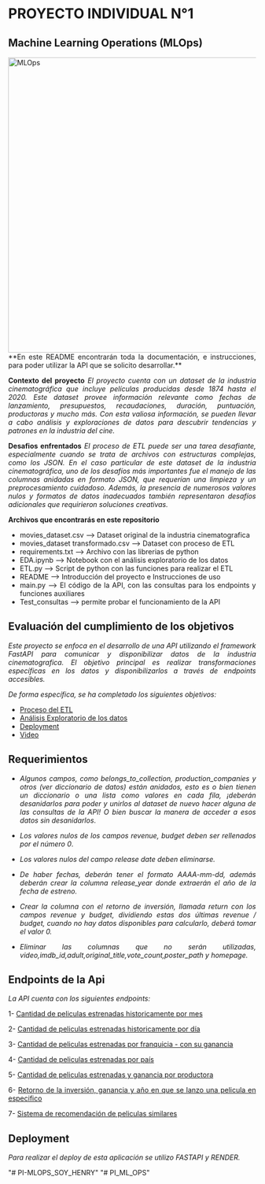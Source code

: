 
# PROYECTO INDIVIDUAL N°1
## Machine Learning Operations (MLOps)

<img src="https://www.themachinelearners.com/wp-content/uploads/2020/12/Presentacion1.png" alt="MLOps" width="600"/>

<div style="text-align: justify;">
**En este README encontrarán toda la documentación, e instrucciones, para poder utilizar la API que se solicito desarrollar.**

**Contexto del proyecto**
*El proyecto cuenta con un dataset de la industria cinematográfica que incluye películas producidas desde 1874 hasta el 2020. Este dataset provee información relevante como fechas de lanzamiento, presupuestos, recaudaciones, duración, puntuación, productoras y mucho más. Con esta valiosa información, se pueden llevar a cabo análisis y exploraciones de datos para descubrir tendencias y patrones en la industria del cine.*

**Desafios enfrentados**
*El proceso de ETL puede ser una tarea desafiante, especialmente cuando se trata de archivos con estructuras complejas, como los JSON. En el caso particular de este dataset de la industria cinematográfica, uno de los desafíos más importantes fue el manejo de las columnas anidadas en formato JSON, que requerían una limpieza y un preprocesamiento cuidadoso. Además, la presencia de numerosos valores nulos y formatos de datos inadecuados también representaron desafíos adicionales que requirieron soluciones creativas.*

**Archivos que encontrarás en este repositorio**
* movies_dataset.csv --> Dataset original de la industria cinematografica
* movies_dataset transformado.csv --> Dataset con proceso de ETL
* requirements.txt --> Archivo con las librerias de python
* EDA.ipynb --> Notebook con el análisis exploratorio de los datos
* ETL.py --> Script de python con las funciones para realizar el ETL
* README --> Introducción del proyecto e Instrucciones de uso
* main.py --> El código de la API, con las consultas para los endpoints y funciones auxiliares
* Test_consultas --> permite probar el funcionamiento de la API

## Evaluación del cumplimiento de los objetivos

*Este proyecto se enfoca en el desarrollo de una API utilizando el framework FastAPI para comunicar y disponibilizar datos de la industria cinematografica. El objetivo principal es realizar transformaciones específicas en los datos y disponibilizarlos a través de endpoints accesibles.*

*De forma específica, se ha completado los siguientes objetivos:*

* [Proceso del ETL](ETL.py)
* [Análisis Exploratorio de los datos](EDA.ipynb)
* [Deployment](https://nany1993-pi-ml-ops.onrender.com/docs)
* [Video](https://youtu.be/LWEmCj42UCM)

## Requerimientos

* *Algunos campos, como belongs_to_collection, production_companies y otros (ver diccionario de datos) están anidados, esto es o bien tienen un diccionario o una lista como valores en cada fila, ¡deberán desanidarlos para poder y unirlos al dataset de nuevo hacer alguna de las consultas de la API! O bien buscar la manera de acceder a esos datos sin desanidarlos*.

* *Los valores nulos de los campos revenue, budget deben ser rellenados por el número 0*.

* *Los valores nulos del campo release date deben eliminarse.*

* *De haber fechas, deberán tener el formato AAAA-mm-dd, además deberán crear la columna release_year donde extraerán el año de la fecha de estreno.*

* *Crear la columna con el retorno de inversión, llamada return con los campos revenue y budget, dividiendo estas dos últimas revenue / budget, cuando no hay datos disponibles para calcularlo, deberá tomar el valor 0.*

* *Eliminar las columnas que no serán utilizadas, video,imdb_id,adult,original_title,vote_count,poster_path y homepage.*


## Endpoints de la Api

*La API cuenta con los siguientes endpoints:*

1-  [Cantidad de peliculas estrenadas historicamente por mes](https://nany1993-pi-ml-ops.onrender.com/peliculas_mes/enero)

2-  [Cantidad de peliculas estrenadas historicamente por día](https://nany1993-pi-ml-ops.onrender.com/peliculas_dia/lunes)

3-  [Cantidad de peliculas estrenadas por franquicia - con su ganancia](https://nany1993-pi-ml-ops.onrender.com/franquicia)

4-  [Cantidad de peliculas estrenadas por país](https://nany1993-pi-ml-ops.onrender.com/peliculas_pais/United%20Kingdom)

5-  [Cantidad de peliculas estrenadas y ganancia por productora](https://nany1993-pi-ml-ops.onrender.com/productoras/Pixar-Animation-Studios)

6-  [Retorno de la inversión, ganancia y año en que se lanzo una pelicula en especifico](https://nany1993-pi-ml-ops.onrender.com/retorno)

7-  [Sistema de recomendación de peliculas similares](https://nany1993-pi-ml-ops.onrender.com/recomendacion/Titanic)

## Deployment

*Para realizar el deploy de esta aplicación se utilizo FASTAPI y RENDER.*



</div>"# PI-MLOPS_SOY_HENRY" 
"# PI_ML_OPS" 
